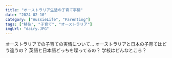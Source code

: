 ```yaml
---
title: "オーストラリア生活の子育て事情"
date: "2024-02-10"
category: ["AussieLife", "Parenting"]
tags: ["移住", "子育て", "オーストラリア"]
imgUrl: "dairy.JPG"
---
```


オーストラリアでの子育ての実情について...
オーストラリアと日本の子育てはどう違うの？
英語と日本語どっちを喋ってるの？
学校はどんなところ？
